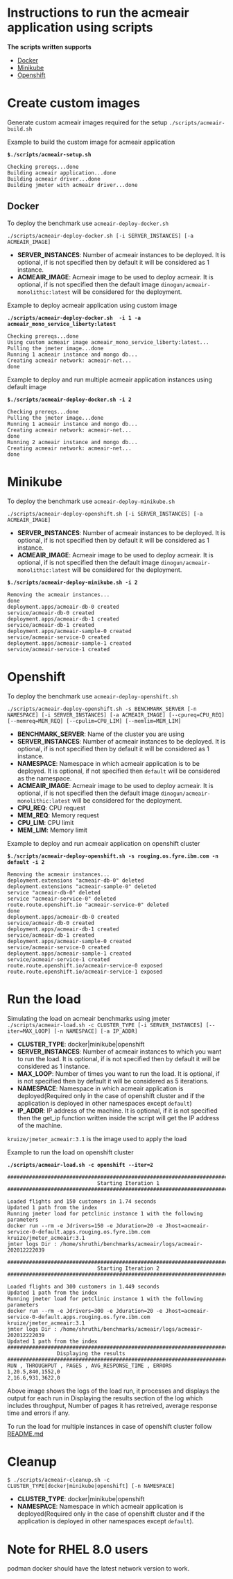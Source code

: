 # Instructions to run the acmeair application using scripts 
**The scripts written supports**
- [Docker](#Docker)
- [Minikube](#Minikube)
- [Openshift](#Openshift)

# Create custom images
Generate custom acmeair images required for the setup
`./scripts/acmeair-build.sh`

Example to build the custom image for acmeair application

**`$./scripts/acmeair-setup.sh `**

```
Checking prereqs...done
Building acmeair application...done
Building acmeair driver...done
Building jmeter with acmeair driver...done

```

## Docker
To deploy the benchmark use `acmeair-deploy-docker.sh`
 
`./scripts/acmeair-deploy-docker.sh [-i SERVER_INSTANCES] [-a ACMEAIR_IMAGE] `

- **SERVER_INSTANCES**: Number of acmeair instances to be deployed. It is optional, if is not specified then by default it will be considered as 1 instance.
- **ACMEAIR_IMAGE**: Acmeair image to be used to deploy acmeair. It is optional, if is not specified then the default image `dinogun/acmeair-monolithic:latest` will be considered for the deployment.

Example to deploy acmeair application using custom image

**`./scripts/acmeair-deploy-docker.sh  -i 1 -a acmeair_mono_service_liberty:latest`**

```
Checking prereqs...done
Using custom acmeair image acmeair_mono_service_liberty:latest... 
Pulling the jmeter image...done
Running 1 acmeair instance and mongo db...
Creating acmeair network: acmeair-net...
done
```

Example to deploy and run multiple acmeair application instances using default image

**`$./scripts/acmeair-deploy-docker.sh -i 2`**
```
Checking prereqs...done
Pulling the jmeter image...done
Running 1 acmeair instance and mongo db...
Creating acmeair network: acmeair-net...
done
Running 2 acmeair instance and mongo db...
Creating acmeair network: acmeair-net...
done

```

# Minikube
To deploy the benchmark use `acmeair-deploy-minikube.sh`

`./scripts/acmeair-deploy-openshift.sh [-i SERVER_INSTANCES] [-a ACMEAIR_IMAGE]`

- **SERVER_INSTANCES**: Number of acmeair instances to be deployed. It is optional, if is not specified then by default it will be considered as 1 instance.
- **ACMEAIR_IMAGE**: Acmeair image to be used to deploy acmeair. It is optional, if is not specified then the default image `dinogun/acmeair-monolithic:latest` will be considered for the deployment.

**`$./scripts/acmeair-deploy-minikube.sh -i 2`** 

```
Removing the acmeair instances... 
done
deployment.apps/acmeair-db-0 created
service/acmeair-db-0 created
deployment.apps/acmeair-db-1 created
service/acmeair-db-1 created
deployment.apps/acmeair-sample-0 created
service/acmeair-service-0 created
deployment.apps/acmeair-sample-1 created
service/acmeair-service-1 created

```
# Openshift
To deploy the benchmark use `acmeair-deploy-openshift.sh`

`./scripts/acmeair-deploy-openshift.sh -s BENCHMARK_SERVER [-n NAMESPACE] [-i SERVER_INSTANCES] [-a ACMEAIR_IMAGE] [--cpureq=CPU_REQ] [--memreq=MEM_REQ] [--cpulim=CPU_LIM] [--memlim=MEM_LIM]`

- **BENCHMARK_SERVER**: Name of the cluster you are using
- **SERVER_INSTANCES**: Number of acmeair instances to be deployed. It is optional, if is not specified then by default it will be considered as 1 instance.
- **NAMESPACE**: Namespace in which acmeair application is to be deployed. It is optional, if not specified then `default` will be considered as the namespace. 
- **ACMEAIR_IMAGE**: Acmeair image to be used to deploy acmeair. It is optional, if is not specified then the default image `dinogun/acmeair-monolithic:latest` will be considered for the deployment.
- **CPU_REQ**: CPU request
- **MEM_REQ**: Memory request
- **CPU_LIM**: CPU limit
- **MEM_LIM**: Memory limit

Example to deploy and run acmeair application on openshift cluster

**`$./scripts/acmeair-deploy-openshift.sh -s rouging.os.fyre.ibm.com -n default -i 2`**

```
Removing the acmeair instances... 
deployment.extensions "acmeair-db-0" deleted
deployment.extensions "acmeair-sample-0" deleted
service "acmeair-db-0" deleted
service "acmeair-service-0" deleted
route.route.openshift.io "acmeair-service-0" deleted
done
deployment.apps/acmeair-db-0 created
service/acmeair-db-0 created
deployment.apps/acmeair-db-1 created
service/acmeair-db-1 created
deployment.apps/acmeair-sample-0 created
service/acmeair-service-0 created
deployment.apps/acmeair-sample-1 created
service/acmeair-service-1 created
route.route.openshift.io/acmeair-service-0 exposed
route.route.openshift.io/acmeair-service-1 exposed

```

# Run the load
Simulating the load on acmeair benchmarks using jmeter
`./scripts/acmeair-load.sh -c CLUSTER_TYPE [-i SERVER_INSTANCES] [--iter=MAX_LOOP] [-n NAMESPACE] [-a IP_ADDR]`

- **CLUSTER_TYPE**: docker|minikube|openshift
- **SERVER_INSTANCES**: Number of acmeair instances to which you want to run the load.  It is optional, if is not specified then by default it will be considered as 1 instance. 
- **MAX_LOOP**: Number of times you want to run the load. It is optional, if is not specified then by default it will be considered as 5 iterations.
- **NAMESPACE**: Namespace in which acmeair application is deployed(Required only in the case of openshift cluster and if the application is deployed in other namespaces except `default`)
- **IP_ADDR**: IP address of the machine. It is optional, if it is not specified then the get_ip function written inside the script will get the IP address of the machine.

`kruize/jmeter_acmeair:3.1` is the image used to apply the load

Example to run the load on openshift cluster

**`./scripts/acmeair-load.sh -c openshift --iter=2`**

```
#########################################################################################
                             Starting Iteration 1                                  
#########################################################################################

Loaded flights and 150 customers in 1.74 seconds 
Updated 1 path from the index
Running jmeter load for petclinic instance 1 with the following parameters
docker run --rm -e Jdrivers=150 -e Jduration=20 -e Jhost=acmeair-service-0-default.apps.rouging.os.fyre.ibm.com kruize/jmeter_acmeair:3.1 
jmter logs Dir : /home/shruthi/benchmarks/acmeair/logs/acmeair-202012222039

#########################################################################################
                             Starting Iteration 2                                  
#########################################################################################

Loaded flights and 300 customers in 1.449 seconds 
Updated 1 path from the index
Running jmeter load for petclinic instance 1 with the following parameters
docker run --rm -e Jdrivers=300 -e Jduration=20 -e Jhost=acmeair-service-0-default.apps.rouging.os.fyre.ibm.com kruize/jmeter_acmeair:3.1 
jmter logs Dir : /home/shruthi/benchmarks/acmeair/logs/acmeair-202012222039
Updated 1 path from the index
#########################################################################################
				Displaying the results					       
#########################################################################################
RUN , THROUGHPUT , PAGES , AVG_RESPONSE_TIME , ERRORS
1,20.5,840,1552,0
2,16.6,931,3622,0

```
Above image shows the logs of the load run, it processes and displays the output for each run in Displaying the results section of the log which includes throughput, Number of pages it has retreived, average response time and errors if any.

To run the load for multiple instances in case of openshift cluster follow [README.md](/acmeair/scripts/perf/README.md)

# Cleanup
`$ ./scripts/acmeair-cleanup.sh -c CLUSTER_TYPE[docker|minikube|openshift] [-n NAMESPACE]`

- **CLUSTER_TYPE**: docker|minikube|openshift
- **NAMESPACE**: Namespace in which acmeair application is deployed(Required only in the case of openshift cluster and if the application is deployed in other namespaces except `default`). 

# Note for RHEL 8.0 users
podman docker should have the latest network version to work.












